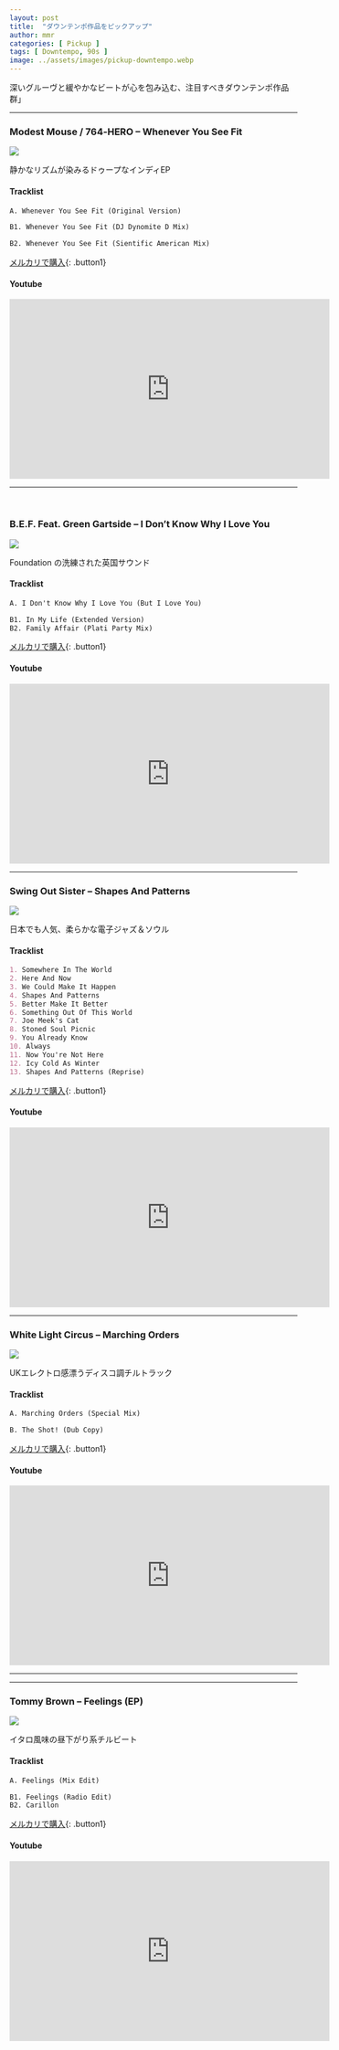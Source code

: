 ```yaml
---
layout: post
title:  "ダウンテンポ作品をピックアップ"
author: mmr
categories: [ Pickup ]
tags: [ Downtempo, 90s ]
image: ../assets/images/pickup-downtempo.webp
---
```


深いグルーヴと緩やかなビートが心を包み込む、注目すべきダウンテンポ作品群」

<hr>

### Modest Mouse / 764‑HERO – Whenever You See Fit
<a href="https://jp.mercari.com/item/m99852743815?afid=6142608987"><img src="../assets/images/Modest%20Mouse%20764-HERO%20%E2%80%93%20Whenever%20You%20See%20Fit.webp"></a>

静かなリズムが染みるドゥープなインディEP

#### Tracklist
```md
A. Whenever You See Fit (Original Version)

B1. Whenever You See Fit (DJ Dynomite D Mix)

B2. Whenever You See Fit (Sientific American Mix)
```


[メルカリで購入](https://jp.mercari.com/item/m99852743815?afid=6142608987){: .button1}


#### Youtube
<iframe width="560" height="315" src="https://www.youtube.com/embed/4FhVkJkOjiU?si=-XOGs3zBc2_iqlCI" title="YouTube video player" frameborder="0" allow="accelerometer; autoplay; clipboard-write; encrypted-media; gyroscope; picture-in-picture; web-share" referrerpolicy="strict-origin-when-cross-origin" allowfullscreen></iframe>
<hr>
<br>

### B.E.F. Feat. Green Gartside – I Don’t Know Why I Love You
<a href="https://jp.mercari.com/item/m50800315242?afid=6142608987"><img src="../assets/images/B.E.F.%20Featuring%20Green%20Gartside%20%E2%80%93%20I%20Don't%20Know%20Why%20I%20Love%20You.webp"></a>

Foundation の洗練された英国サウンド

#### Tracklist
```md
A. I Don't Know Why I Love You (But I Love You)

B1. In My Life (Extended Version)
B2. Family Affair (Plati Party Mix)
```


[メルカリで購入](https://jp.mercari.com/item/m50800315242?afid=6142608987){: .button1}


#### Youtube
<iframe width="560" height="315" src="https://www.youtube.com/embed/-Alovg32ZbQ?si=oP2TuMPFpnStQw-O" title="YouTube video player" frameborder="0" allow="accelerometer; autoplay; clipboard-write; encrypted-media; gyroscope; picture-in-picture; web-share" referrerpolicy="strict-origin-when-cross-origin" allowfullscreen></iframe>
<hr>


### Swing Out Sister – Shapes And Patterns
<a href="https://jp.mercari.com/item/m34567494829?afid=6142608987"><img src="../assets/images/Swing%20Out%20Sister%20%E2%80%93%20Shapes%20And%20Patterns.webp"></a>

日本でも人気、柔らかな電子ジャズ＆ソウル 

#### Tracklist
```md
1. Somewhere In The World
2. Here And Now
3. We Could Make It Happen
4. Shapes And Patterns
5. Better Make It Better
6. Something Out Of This World
7. Joe Meek's Cat
8. Stoned Soul Picnic
9. You Already Know
10. Always
11. Now You're Not Here
12. Icy Cold As Winter
13. Shapes And Patterns (Reprise)
```


[メルカリで購入](https://jp.mercari.com/item/m34567494829?afid=6142608987){: .button1}


#### Youtube
<iframe width="560" height="315" src="https://www.youtube.com/embed/rWrIuSbpNO0?si=LWTlZEawiK8BR6zC" title="YouTube video player" frameborder="0" allow="accelerometer; autoplay; clipboard-write; encrypted-media; gyroscope; picture-in-picture; web-share" referrerpolicy="strict-origin-when-cross-origin" allowfullscreen></iframe>
<hr>


### White Light Circus – Marching Orders
<a href="https://jp.mercari.com/item/m33139936589?afid=6142608987"><img src="../assets/images/White%20Light%20Circus%20%E2%80%93%20Marching%20Orders.webp"></a>

UKエレクトロ感漂うディスコ調チルトラック

#### Tracklist
```md
A. Marching Orders (Special Mix)

B. The Shot! (Dub Copy)
```


[メルカリで購入](https://jp.mercari.com/item/m33139936589?afid=6142608987){: .button1}

#### Youtube
<iframe width="560" height="315" src="https://www.youtube.com/embed/7P0PxTEuSLY?si=md9VAShG3YBHgjyJ" title="YouTube video player" frameborder="0" allow="accelerometer; autoplay; clipboard-write; encrypted-media; gyroscope; picture-in-picture; web-share" referrerpolicy="strict-origin-when-cross-origin" allowfullscreen></iframe>
<hr>
<hr>


### Tommy Brown – Feelings (EP)
<a href="https://jp.mercari.com/item/m69743649538?afid=6142608987"><img src="../assets/images/Tommy%20Brown%20%E2%80%93%20Feelings.webp"></a>

イタロ風味の昼下がり系チルビート 

#### Tracklist
```md
A. Feelings (Mix Edit)

B1. Feelings (Radio Edit)
B2. Carillon
```


[メルカリで購入](https://jp.mercari.com/item/m69743649538?afid=6142608987){: .button1}


#### Youtube
<iframe width="560" height="315" src="https://www.youtube.com/embed/q3m_c59ddTE?si=UIL3E_2dltliUTGU" title="YouTube video player" frameborder="0" allow="accelerometer; autoplay; clipboard-write; encrypted-media; gyroscope; picture-in-picture; web-share" referrerpolicy="strict-origin-when-cross-origin" allowfullscreen></iframe>
